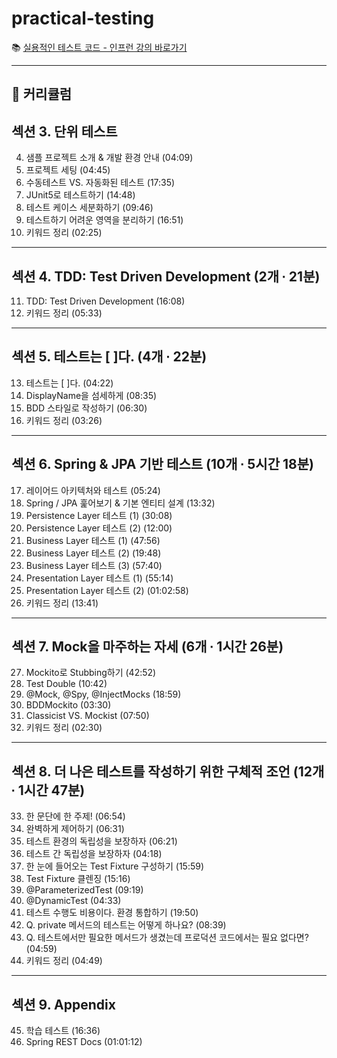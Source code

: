 # practical-testing
📚 [실용적인 테스트 코드 - 인프런 강의 바로가기](https://www.inflearn.com/course/practical-testing-%EC%8B%A4%EC%9A%A9%EC%A0%81%EC%9D%B8-%ED%85%8C%EC%8A%A4%ED%8A%B8-%EA%B0%80%EC%9D%B4%EB%93%9C/dashboard)

---

## 📌 커리큘럼

## 섹션 3. 단위 테스트
4. 샘플 프로젝트 소개 & 개발 환경 안내 (04:09)  
5. 프로젝트 세팅 (04:45)  
6. 수동테스트 VS. 자동화된 테스트 (17:35)  
7. JUnit5로 테스트하기 (14:48)  
8. 테스트 케이스 세분화하기 (09:46)  
9. 테스트하기 어려운 영역을 분리하기 (16:51)  
10. 키워드 정리 (02:25)

---

## 섹션 4. TDD: Test Driven Development (2개 ∙ 21분)
11. TDD: Test Driven Development (16:08)  
12. 키워드 정리 (05:33)

---

## 섹션 5. 테스트는 [ ]다. (4개 ∙ 22분)
13. 테스트는 [ ]다. (04:22)  
14. DisplayName을 섬세하게 (08:35)  
15. BDD 스타일로 작성하기 (06:30)  
16. 키워드 정리 (03:26)

---

## 섹션 6. Spring & JPA 기반 테스트 (10개 ∙ 5시간 18분)
17. 레이어드 아키텍처와 테스트 (05:24)  
18. Spring / JPA 훑어보기 & 기본 엔티티 설계 (13:32)  
19. Persistence Layer 테스트 (1) (30:08)  
20. Persistence Layer 테스트 (2) (12:00)  
21. Business Layer 테스트 (1) (47:56)  
22. Business Layer 테스트 (2) (19:48)  
23. Business Layer 테스트 (3) (57:40)  
24. Presentation Layer 테스트 (1) (55:14)  
25. Presentation Layer 테스트 (2) (01:02:58)  
26. 키워드 정리 (13:41)

---

## 섹션 7. Mock을 마주하는 자세 (6개 ∙ 1시간 26분)
27. Mockito로 Stubbing하기 (42:52)  
28. Test Double (10:42)  
29. @Mock, @Spy, @InjectMocks (18:59)  
30. BDDMockito (03:30)  
31. Classicist VS. Mockist (07:50)  
32. 키워드 정리 (02:30)

---

## 섹션 8. 더 나은 테스트를 작성하기 위한 구체적 조언 (12개 ∙ 1시간 47분)
33. 한 문단에 한 주제! (06:54)  
34. 완벽하게 제어하기 (06:31)  
35. 테스트 환경의 독립성을 보장하자 (06:21)  
36. 테스트 간 독립성을 보장하자 (04:18)  
37. 한 눈에 들어오는 Test Fixture 구성하기 (15:59)  
38. Test Fixture 클렌징 (15:16)  
39. @ParameterizedTest (09:19)  
40. @DynamicTest (04:33)  
41. 테스트 수행도 비용이다. 환경 통합하기 (19:50)  
42. Q. private 메서드의 테스트는 어떻게 하나요? (08:39)  
43. Q. 테스트에서만 필요한 메서드가 생겼는데 프로덕션 코드에서는 필요 없다면? (04:59)  
44. 키워드 정리 (04:49)

---

## 섹션 9. Appendix
45. 학습 테스트 (16:36)  
46. Spring REST Docs (01:01:12)
